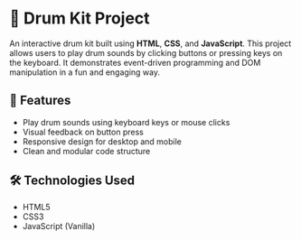 # 🥁 Drum Kit Project

An interactive drum kit built using **HTML**, **CSS**, and **JavaScript**. This project allows users to play drum sounds by clicking buttons or pressing keys on the keyboard. It demonstrates event-driven programming and DOM manipulation in a fun and engaging way.

## 🚀 Features

- Play drum sounds using keyboard keys or mouse clicks
- Visual feedback on button press
- Responsive design for desktop and mobile
- Clean and modular code structure

## 🛠️ Technologies Used

- HTML5
- CSS3
- JavaScript (Vanilla)

